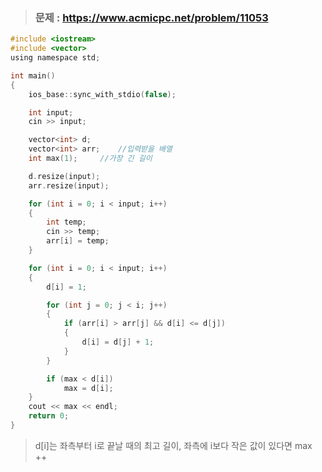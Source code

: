 >### 문제 : https://www.acmicpc.net/problem/11053
````c
#include <iostream>
#include <vector>
using namespace std;

int main()
{
	ios_base::sync_with_stdio(false);

	int input;
	cin >> input;

	vector<int> d;		
	vector<int> arr;	//입력받을 배열
	int max(1);		//가장 긴 길이

	d.resize(input);
	arr.resize(input);

	for (int i = 0; i < input; i++)
	{
		int temp;
		cin >> temp;
		arr[i] = temp;
	}

	for (int i = 0; i < input; i++)
	{
		d[i] = 1;

		for (int j = 0; j < i; j++)
		{
			if (arr[i] > arr[j] && d[i] <= d[j])
			{
				d[i] = d[j] + 1;
			}
		}

		if (max < d[i])
			max = d[i];
	}
	cout << max << endl;
	return 0;
}
````
> d[i]는 좌측부터 i로 끝날 때의 최고 길이, 좌측에 i보다 작은 값이 있다면 max ++
